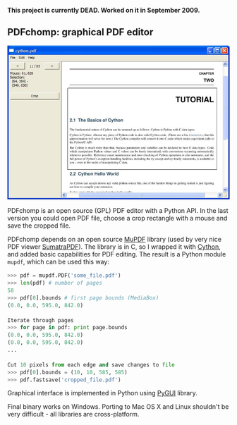 **This project is currently DEAD. Worked on it in September 2009.**

## PDFchomp: graphical PDF editor

![PDFchomp screenshot](screenshort.jpg)

PDFchomp is an open source (GPL) PDF editor with a Python API. In the last version you could open PDF file, choose a crop rectangle with a mouse and save the cropped file.

PDFchomp depends on an open source [MuPDF][] library (used by very nice PDF viewer [SumatraPDF][]). The library is in C, so I wrapped it with [Cython][], and added basic capabilities for PDF editing. The result is a Python module `mupdf`, which can be used this way:

```python
>>> pdf = mupdf.PDF('some_file.pdf')
>>> len(pdf) # number of pages
58
>>> pdf[0].bounds # first page bounds (MediaBox)
(0.0, 0.0, 595.0, 842.0)

Iterate through pages
>>> for page in pdf: print page.bounds
(0.0, 0.0, 595.0, 842.0)
(0.0, 0.0, 595.0, 842.0)
...

Cut 10 pixels from each edge and save changes to file
>>> pdf[0].bounds = (10, 10, 585, 585)
>>> pdf.fastsave('cropped_file.pdf')
```

Graphical interface is implemented in Python using [PyGUI][] library.

Final binary works on Windows. Porting to Mac OS X and Linux shouldn't be
very difficult - all libraries are cross-platform.

[MuPDF]: http://ccxvii.net/mupdf/
[SumatraPDF]: http://blog.kowalczyk.info/software/sumatrapdf
[Cython]: http://www.cython.org/
[PyGUI]: http://www.cosc.canterbury.ac.nz/greg.ewing/python_gui/
